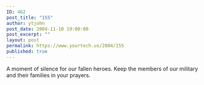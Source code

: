 ```yaml
---
ID: 462
post_title: "155"
author: ytjohn
post_date: 2004-11-10 19:00:00
post_excerpt: ""
layout: post
permalink: https://www.yourtech.us/2004/155
published: true
---
```

A moment of silence for our fallen heroes.  Keep the members of our military and their families in your prayers.
